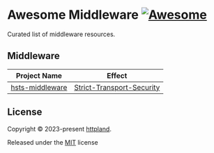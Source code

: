 # Awesome Middleware [![Awesome](https://awesome.re/badge.svg)](https://awesome.re)

Curated list of middleware resources.

## Middleware

| Project Name                                                   | Effect                                                              |
| -------------------------------------------------------------- | ------------------------------------------------------------------- |
| [hsts-middleware](https://github.com/httpland/hsts-middleware) | [Strict-Transport-Security](https://www.rfc-editor.org/rfc/rfc6797) |

## License

Copyright © 2023-present [httpland](https://github.com/httpland).

Released under the [MIT](./LICENSE) license
